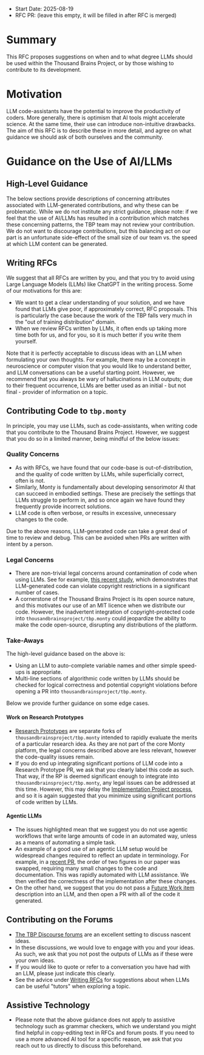 - Start Date: 2025-08-19
- RFC PR: (leave this empty, it will be filled in after RFC is merged)

# Summary

This RFC proposes suggestions on when and to what degree LLMs should be used within the Thousand Brains Project, or by those wishing to contribute to its development.

# Motivation

LLM code-assistants have the potential to improve the productivity of coders. More generally, there is optimism that AI tools might accelerate science. At the same time, their use can introduce non-intuitive drawbacks. The aim of this RFC is to describe these in more detail, and agree on what guidance we should ask of both ourselves and the community.


# Guidance on the Use of AI/LLMs

## High-Level Guidance
The below sections provide descriptions of concerning attributes associated with LLM-generated contributions, and why these can be problematic. While we do not institute any strict guidance, please note: if we feel that the use of AI/LLMs has resulted in a contribution which matches these concerning patterns, the TBP team may not review your contribution. We do not want to discourage contributions, but this balancing act on our part is an unfortunate side-effect of the small size of our team vs. the speed at which LLM content can be generated.

## Writing RFCs

We suggest that all RFCs are written by you, and that you try to avoid using Large Language Models (LLMs) like ChatGPT in the writing process. Some of our motivations for this are:
- We want to get a clear understanding of your solution, and we have found that LLMs give poor, if approximately correct, RFC proposals. This is particularly the case because the work of the TBP falls very much in the "out of training distribution" domain.
- When we review RFCs written by LLMs, it often ends up taking more time both for us, and for you, so it is much better if you write them yourself.

Note that it is perfectly acceptable to discuss ideas with an LLM when formulating your own thoughts. For example, there may be a concept in neuroscience or computer vision that you would like to understand better, and LLM conversations can be a useful starting point. However, we recommend that you always be wary of hallucinations in LLM outputs; due to their frequent occurrence, LLMs are better used as an initial - but not final - provider of information on a topic.

## Contributing Code to `tbp.monty`

In principle, you may use LLMs, such as code-assistants, when writing code that you contribute to the Thousand Brains Project. However, we suggest that you do so in a limited manner, being mindful of the below issues:

### Quality Concerns
- As with RFCs, we have found that our code-base is out-of-distribution, and the quality of code written by LLMs, while superficially correct, often is not.
- Similarly, Monty is fundamentally about developing sensorimotor AI that can succeed in embodied settings. These are precisely the settings that LLMs struggle to perform in, and so once again we have found they frequently provide incorrect solutions.
- LLM code is often verbose, or results in excessive, unnecessary changes to the code.

Due to the above reasons, LLM-generated code can take a great deal of time to review and debug. This can be avoided when PRs are written with intent by a person.

### Legal Concerns
- There are non-trivial legal concerns around contamination of code when using LLMs. See for example, [this recent study](https://arxiv.org/html/2408.02487v1), which demonstrates that LLM-generated code can violate copyright restrictions in a significant number of cases.
- A cornerstone of the Thousand Brains Project is its open source nature, and this motivates our use of an MIT licence when we distribute our code. However, the inadvertent integration of copyright-protected code into `thousandbrainsproject/tbp.monty` could jeopardize the ability to make the code open-source, disrupting any distributions of the platform.

### Take-Aways

The high-level guidance based on the above is:
- Using an LLM to auto-complete variable names and other simple speed-ups is appropriate.
- Multi-line sections of algorithmic code written by LLMs should be checked for logical correctness and potential copyright violations before opening a PR into `thousandbrainsproject/tbp.monty`.

Below we provide further guidance on some edge cases.

#### Work on Research Prototypes
- [Research Prototypes](https://github.com/nielsleadholm/tbp.monty/blob/978b15653a4c08bb21e28752a2ea9e01a3da906b/rfcs/0000_code_guidance_for_researchers_and_community.md) are separate forks of `thousandbrainsproject/tbp.monty` intended to rapidly evaluate the merits of a particular research idea. As they are not part of the core Monty platform, the legal concerns described above are less relevant, however the code-quality issues remain.
- If you do end up integrating significant portions of LLM code into a Research Prototype PR, we ask that you clearly label this code as such. That way, if the RP is deemed significant enough to integrate into `thousandbrainsproject/tbp.monty`, any legal issues can be addressed at this time. However, this may delay the [Implementation Project process](https://github.com/thousandbrainsproject/tbp.monty/blob/main/rfcs/0014_conducting_research_while_building_a_stable_platform.md#implementation-project), and so it is again suggested that you minimize using significant portions of code written by LLMs.

#### Agentic LLMs 
- The issues highlighted mean that we suggest you do not use agentic workflows that write large amounts of code in an automated way, unless as a means of automating a simple task.
- An example of a good use of an agentic LLM setup would be widespread changes required to reflect an update in terminology. For example, in a [recent PR](https://github.com/thousandbrainsproject/tbp.tbs_sensorimotor_intelligence/pull/55/files), the order of two figures in our paper was swapped, requiring many small changes to the code and documentation. This was rapidly automated with LLM assistance. We then verified the correctness of the implementation after these changes.
- On the other hand, we suggest that you do not pass a [Future Work item](https://thousandbrainsproject.readme.io/docs/project-roadmap) description into an LLM, and then open a PR with all of the code it generated.

## Contributing on the Forums

- [The TBP Discourse forums](https://thousandbrains.discourse.group/) are an excellent setting to discuss nascent ideas.
- In these discussions, we would love to engage with you and your ideas. As such, we ask that you not post the outputs of LLMs as if these were your own ideas.
- If you would like to quote or refer to a conversation you have had with an LLM, please just indicate this clearly.
- See the advice under [Writing RFCs](#writing-rfcs) for suggestions about when LLMs can be useful "tutors" when exploring a topic.

## Assistive Technology
- Please note that the above guidance does not apply to assistive technology such as grammar checkers, which we understand you might find helpful in copy-editing text in RFCs and forum posts. If you need to use a more advanced AI tool for a specific reason, we ask that you reach out to us directly to discuss this beforehand.